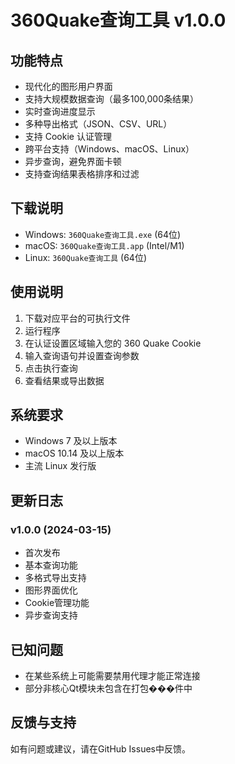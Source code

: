 # 360Quake查询工具 v1.0.0

## 功能特点

- 现代化的图形用户界面
- 支持大规模数据查询（最多100,000条结果）
- 实时查询进度显示
- 多种导出格式（JSON、CSV、URL）
- 支持 Cookie 认证管理
- 跨平台支持（Windows、macOS、Linux）
- 异步查询，避免界面卡顿
- 支持查询结果表格排序和过滤

## 下载说明

- Windows: `360Quake查询工具.exe` (64位)
- macOS: `360Quake查询工具.app` (Intel/M1)
- Linux: `360Quake查询工具` (64位)

## 使用说明

1. 下载对应平台的可执行文件
2. 运行程序
3. 在认证设置区域输入您的 360 Quake Cookie
4. 输入查询语句并设置查询参数
5. 点击执行查询
6. 查看结果或导出数据

## 系统要求

- Windows 7 及以上版本
- macOS 10.14 及以上版本
- 主流 Linux 发行版

## 更新日志

### v1.0.0 (2024-03-15)
- 首次发布
- 基本查询功能
- 多格式导出支持
- 图形界面优化
- Cookie管理功能
- 异步查询支持

## 已知问题

- 在某些系统上可能需要禁用代理才能正常连接
- 部分非核心Qt模块未包含在打包���件中

## 反馈与支持

如有问题或建议，请在GitHub Issues中反馈。 